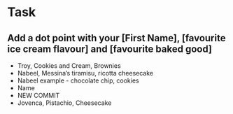 # Task

## Add a dot point with your [First Name], [favourite ice cream flavour] and [favourite baked good]
* Troy, Cookies and Cream, Brownies
* Nabeel, Messina’s tiramisu, ricotta cheesecake
* Nabeel example - chocolate chip, cookies
* Name 
* NEW COMMIT
* Jovenca, Pistachio, Cheesecake
